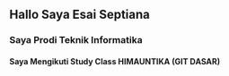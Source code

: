 ## Hallo Saya Esai Septiana
### Saya Prodi Teknik Informatika
#### Saya Mengikuti Study Class HIMAUNTIKA (GIT DASAR)
